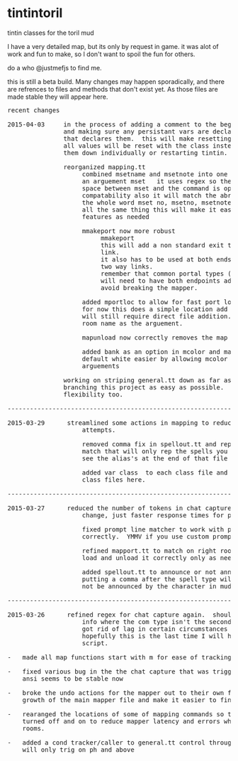 # tintintoril
tintin classes for the toril mud

I have a very detailed map, but its only by request in game.
it was alot of work and fun to make, so I don't want to spoil the fun for others.

do a who @justmefjs to find me.

this is still a beta build.  Many changes may happen sporadically,
and there are refrences to files and methods that don't exist yet.
As those files are made stable they will appear here.
<pre>
recent changes

2015-04-03     in the process of adding a comment to the begining of each file,
               and making sure any persistant vars are declared in the class file
               that declares them.  this will make resetting classes easier as
               all values will be reset with the class instead of having to hunt
               them down individually or restarting tintin.

               reorganized mapping.tt
                    combined msetname and msetnote into one alias mset that takes
                    an arguement mset <command> <value> it uses regex so the
                    space between mset and the command is options for backwards
                    compatability also it will match the abreviated arguement or 
                    the whole word mset no, msetno, msetnote, and msetnote are
                    all the same thing this will make it easier to add other map
                    features as needed
                    
                    mmakeport now more robust
                         mmakeport <en|open|jump|...> <portalname> <room to link>
                         this will add a non standard exit to a room as a one way
                         link.
                         it also has to be used at both ends of the portal for
                         two way links.
                         remember that common portal types (portal, well, hole)
                         will need to have both endpoints added to mapport to
                         avoid breaking the mapper.
                    
                    added mportloc to allow for fast port locations to the file
                    for now this does a simple location add and more complex locs
                    will still require direct file addition.  it expects the full
                    room name as the arguement.
                    
                    mapunload now correctly removes the map name from the variable
                    
                    added bank as an option in mcolor and made setting a room to
                    default white easier by allowing mcolor to be called with out
                    arguements
                    
               working on striping general.tt down as far as possible to make 
               branching this project as easy as possible.  more files, but more
               flexibility too.

----------------------------------------------------------------------------------

2015-03-29		streamlined some actions in mapping to reduce the number of match
					attempts.
					
					removed comma fix in spellout.tt and replaced with a per class
					match that will only rep the spells you can't cast with that class
					see the alias's at the end of that file for more information
					
					added var class <classname> to each class file and included the
					class files here.

----------------------------------------------------------------------------------

2015-03-27 		reduced the number of tokens in chat capture.  no real functional
					change, just faster response times for parsing.
					
					fixed prompt line matcher to work with psi and other classes 
					correctly.  YMMV if you use custom prompt setups.
					
					refined mapport.tt to match on right rooms, and made the mapping.tt
					load and unload it correctly only as needed.
					
					added spellout.tt to announce or not announce when effects expire
					putting a comma after the spell type will cause it to display but
					not be announced by the character in mud.

----------------------------------------------------------------------------------

2015-03-26 		refined regex for chat capture again.  should not cap room or other
					info where the com type isn't the second word on the line.  also
					got rid of lag in certain circumstances when ansi was involved.
					hopefully this is the last time I will have to visit this line of
					script.

-	made all map functions start with m<command> for ease of tracking and use

-	fixed various bug in the the chat capture that was triggering on all lines with
	ansi seems to be stable now
	
-	broke the undo actions for the mapper out to their own file to prevent unwieldy
	growth of the main mapper file and make it easier to find them when looking.

-	rearanged the locations of some of mapping commands so that mapport.tt could be
	turned off and on to reduce mapper latency and errors when walking through port
	rooms.

-	added a cond tracker/caller to general.tt control through tracker (on/off).
	will only trig on ph and above
</pre>